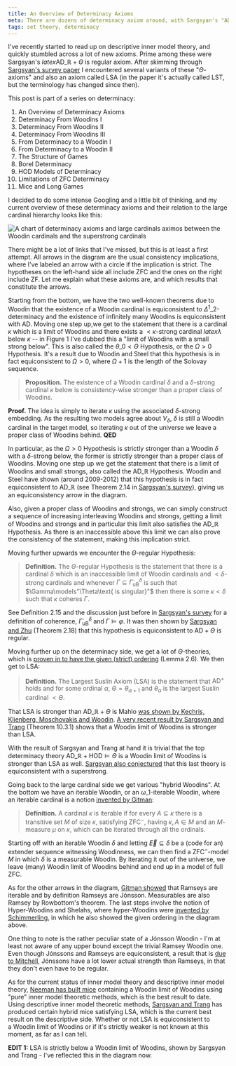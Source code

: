```yaml
---
title: An Overview of Determinacy Axioms
meta: There are dozens of determinacy axiom around, with Sargsyan's "AD_R + Theta is regular" axiom perhaps being the most well known. After skimming through Sargsyan's survey paper I encountered several variants of these so-called "Theta-axioms" and also an axiom called LSA. I decided to do some intense Googling and a little bit of thinking, and this is my current overview of these determinacy axioms and their relation to the large cardinal hierarchy.
tags: set theory, determinacy
---
```


I've recently started to read up on descriptive inner model theory, and quickly
stumbled across a lot of new axioms. Prime among these were Sargsyan's $latex
\textsf{AD}\_{\mathbb R} + \Theta\text{ is regular}$ axiom. After skimming through
[Sargsyan's survey paper](https://doi.org/10.2178/bsl.1901010) I encountered several
variants of these "$\Theta$-axioms" and also an axiom called $\textsf{LSA}$ (in the
paper it's actually called $\textsf{LST}$, but the terminology has changed since then).

This post is part of a series on determinacy:

1. An Overview of Determinacy Axioms
2. <router-link to="/posts/2017-01-25-determinacy-from-woodins-i">Determinacy From
   Woodins I</router-link>
3. <router-link to="/posts/2017-02-08-determinacy-from-woodins-ii">Determinacy From
   Woodins II</router-link>
4. <router-link to="/posts/2017-02-22-determinacy-from-woodins-iii">Determinacy From
   Woodins III</router-link>
5. <router-link to="/posts/2017-04-05-from-determinacy-to-a-woodin-i">From Determinacy
   to a Woodin I</router-link>
6. <router-link to="/posts/2017-05-10-from-determinacy-to-a-woodin-ii">From Determinacy
   to a Woodin II</router-link>
7. <router-link to="/posts/2017-05-24-the-structure-of-games">The Structure of
   Games</router-link>
8. <router-link to="/posts/2017-06-07-borel-determinacy">Borel
   Determinacy</router-link>
9. <router-link to="/posts/2017-06-21-hod-models-of-determinacy">HOD Models of
   Determinacy</router-link>
10. <router-link to="/posts/2017-07-14-limitations-of-zfc-determinacy">Limitations of
   ZFC Determinacy</router-link>
11. <router-link to="/posts/2018-08-02-mice-and-long-games">Mice and Long
    Games</router-link>

I decided to do some intense Googling and a little bit of thinking, and my current
overview of these determinacy axioms and their relation to the large cardinal hierarchy
looks like this:

![A chart of determinacy axioms and large cardinals aximos between the Woodin cardinals
and the superstrong cardinals](/woodin-to-superstrong.png)

There might be a lot of links that I've missed, but this is at least a first attempt.
All arrows in the diagram are the usual consistency implications, where I've labeled an
arrow with a circle if the implication is strict. The hypotheses on the left-hand side
all include $\textsf{ZFC}$ and the ones on the right include $\textsf{ZF}$.
Let me explain what these axioms are, and which results that constitute the arrows.

Starting from the bottom, we have the two well-known theorems due to Woodin that the
existence of a Woodin cardinal is equiconsistent to $\Delta^1\_2$-determinacy and
the existence of infinitely many Woodins is equiconsistent with $\textsf{AD}$.
Moving one step up,we get to the statement that there is a cardinal $\kappa$
which is a limit of Woodins and there exists a $<\kappa$-strong cardinal $latex
\lambda$ below $\kappa$ -- in Figure 1 I've dubbed this a "limit of Woodins with
a small strong below". This is also called the $\theta\_0<\Theta$ Hypothesis, or
the $\Omega>0$ Hypothesis. It's a result due to Woodin and Steel that this
hypothesis is in fact equiconsistent to $\Omega>0$, where $\Omega+1$ is the
length of the Solovay sequence.

> **Proposition.** The existence of a Woodin cardinal $\delta$ and a $\delta$-strong
> cardinal $\kappa$ below is consistency-wise stronger than a proper class of Woodins.

**Proof.** The idea is simply to iterate $\kappa$ using the associated $\delta$-strong
embedding. As the resulting two models agree about $V_\delta$, $\delta$ is still a
Woodin cardinal in the target model, so iterating $\kappa$ out of the universe we leave
a proper class of Woodins behind. **QED**

In particular, as the $\Omega>0$ Hypothesis is strictly stronger than a Woodin $\delta$
with a $\delta$-strong below, the former is strictly stronger than a proper class of
Woodins. Moving one step up we get the statement that there is a limit of Woodins and
small strongs, also called the $\textsf{AD}\_{\mathbb R}$ Hypothesis. Woodin and Steel
have shown (around 2009-2012) that this hypothesis is in fact equiconsistent to
$\text{AD}\_{\mathbb R}$ (see Theorem 2.14 in [Sargsyan's
survey](https://doi.org/10.2178/bsl.1901010)), giving us an equiconsistency arrow in
the diagram.

Also, given a proper class of Woodins and strongs, we can simply construct a sequence
of increasing interleaving Woodins and strongs, getting a limit of Woodins and strongs
and in particular this limit also satisfies the $\textsf{AD}\_{\mathbb R}$ Hypothesis.
As there is an inaccessible above this limit we can also prove the consistency of the
statement, making this implication strict.

Moving further upwards we encounter the $\Theta$-regular Hypothesis:

> **Definition.** The $\Theta$-regular Hypothesis is the statement that there is a
> cardinal $\delta$ which is an inaccessible limit of Woodin cardinals and
> $<\delta$-strong cardinals and whenever
> $\Gamma\subseteq\dot{\Gamma}^\delta_{\text{uB}}$ is such that
> $\Gamma\models"\Theta\text{ is singular}"$ then there is some $\kappa<\delta$ such
> that $\kappa$ coheres $\Gamma$.

See Definition 2.15 and the discussion just before in [Sargsyan's
survey](https://doi.org/10.2178/bsl.1901010) for a definition of coherence,
$\dot\Gamma^\delta_{\text{uB}}$ and $\Gamma\models\varphi$. It was then shown by
[Sargsyan and Zhu](https://doi.org/10.2178/bsl.1901010) (Theorem 2.18) that this
hypothesis is equiconsistent to $\textsf{AD}+\Theta\text{ is regular}$.

Moving further up on the determinacy side, we get a lot of $\Theta$-theories, which is
[proven in to have the given (strict) ordering](https://doi.org/10.2178/bsl.1901010)
(Lemma 2.6). We then get to $\textsf{LSA}$:

> **Definition.** The Largest Suslin Axiom (LSA) is the statement that $\textsf{AD}^+$
> holds and for some ordinal $\alpha$, $\Theta=\theta_{\alpha+1}$ and $\theta_\alpha$
> is the largest Suslin cardinal $<\Theta$.

That $\textsf{LSA}$ is stronger than $\textsf{AD}\_{\mathbb R}+\Theta\text{ is Mahlo}$
[was shown by Kechris, Klienberg, Moschovakis and
Woodin](https://doi.org/10.1007/BFb0090236). [A very recent result by Sargsyan and
Trang](https://doi.org/10.48550/arXiv.2112.04396) (Theorem 10.3.1) shows that a Woodin
limit of Woodins is stronger than $\textsf{LSA}$.

With the result of Sargsyan and Trang at hand it is trivial that the top determinacy
theory $\textsf{AD}\_{\mathbb R} + \textsf{HOD}\models\Theta\text{ is a Woodin limit of
Woodins}$ is stronger than $\textsf{LSA}$ as well. [Sargsyan also
conjectured](https://doi.org/10.2178/bsl.1901010) that this last theory is
equiconsistent with a superstrong.

Going back to the large cardinal side we get various "hybrid Woodins". At the bottom we
have an iterable Woodin, or an $\omega\_1$-iterable Woodin, where an iterable cardinal
is a notion [invented by Gitman](https://doi.org/10.2178/jsl/1305810762):

> **Definition.** A cardinal $\kappa$ is iterable if for every $A\subseteq\kappa$ there
> is a transitive set $M$ of size $\kappa$, satisfying $\mathsf{ZFC}^-$, having
> $\kappa,A\in M$ and an $M$-measure $\mu$ on $\kappa$, which can be iterated through
> all the ordinals.

Starting off with an iterable Woodin $\delta$ and letting $\vec E\subseteq\delta$ be a
(code for an) extender sequence witnessing Woodinness, we can then find a
$\mathsf{ZFC^-}$-model $M$ in which $\delta$ is a measurable Woodin. By iterating it
out of the universe, we leave (many) Woodin limit of Woodins behind and end up in a
model of full $\mathsf{ZFC}$.

As for the other arrows in the diagram, [Gitman
showed](https://doi.org/10.2178/jsl/1305810762) that Ramseys are iterable and by
definition Ramseys are Jónsson. Measurables are also Ramsey by Rowbottom's theorem. The
last steps involve the notion of Hyper-Woodins and Shelahs, where hyper-Woodins were
[invented by
Schimmerling](https://www.ams.org/journals/proc/2002-130-11/S0002-9939-02-06455-9/), in
which he also showed the given ordering in the diagram above.

One thing to note is the rather peculiar state of a Jónsson Woodin - I'm at least not
aware of any upper bound except the trivial Ramsey Woodin one. Even though Jónssons and
Ramseys are equiconsistent, a result that is [due to
Mitchell](https://doi.org/10.2307/2586619), Jónssons have a lot lower actual strength
than Ramseys, in that they don't even have to be regular.

As for the current status of inner model theory and descriptive inner model theory,
[Neeman has built mice](https://doi.org/10.1016/S0168-0072(01)00103-8) containing a
Woodin limit of Woodins using "pure" inner model theoretic methods, which is the best
result to date. Using descriptive inner model theoretic methods, [Sargsyan and
Trang](https://doi.org/10.48550/arXiv.2112.04396) has produced certain hybrid mice
satisfying $\textsf{LSA}$, which is the current best result on the descriptive side.
Whether or not $\textsf{LSA}$ is equiconsistent to a Woodin limit of Woodins or if it's
strictly weaker is not known at this moment, as far as I can tell.

**EDIT 1:** $\textsf{LSA}$ is strictly below a Woodin limit of Woodins, shown by
Sargsyan and Trang - I've reflected this in the diagram now.
